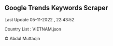 

## Google Trends Keywords Scraper 
 
Last Update 05-11-2022 , 22:43:52

Country List :
VIETNAM.json



© Abdul Muttaqin 
